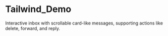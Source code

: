 # Tailwind_Demo
Interactive inbox with scrollable card-like messages, supporting actions like delete, forward, and reply.
